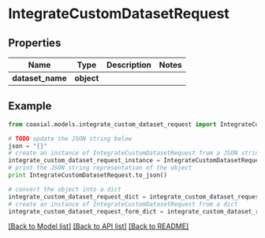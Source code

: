 # IntegrateCustomDatasetRequest


## Properties
Name | Type | Description | Notes
------------ | ------------- | ------------- | -------------
**dataset_name** | **object** |  | 

## Example

```python
from coaxial.models.integrate_custom_dataset_request import IntegrateCustomDatasetRequest

# TODO update the JSON string below
json = "{}"
# create an instance of IntegrateCustomDatasetRequest from a JSON string
integrate_custom_dataset_request_instance = IntegrateCustomDatasetRequest.from_json(json)
# print the JSON string representation of the object
print IntegrateCustomDatasetRequest.to_json()

# convert the object into a dict
integrate_custom_dataset_request_dict = integrate_custom_dataset_request_instance.to_dict()
# create an instance of IntegrateCustomDatasetRequest from a dict
integrate_custom_dataset_request_form_dict = integrate_custom_dataset_request.from_dict(integrate_custom_dataset_request_dict)
```
[[Back to Model list]](../README.md#documentation-for-models) [[Back to API list]](../README.md#documentation-for-api-endpoints) [[Back to README]](../README.md)


